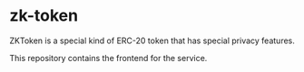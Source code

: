 # zk-token

ZKToken is a special kind of ERC-20 token that has special privacy features. 

This repository contains the frontend for the service.
